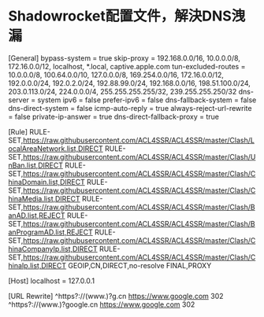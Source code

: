 # Shadowrocket配置文件，解決DNS洩漏
[General]
bypass-system = true
skip-proxy = 192.168.0.0/16, 10.0.0.0/8, 172.16.0.0/12, localhost, *.local, captive.apple.com
tun-excluded-routes = 10.0.0.0/8, 100.64.0.0/10, 127.0.0.0/8, 169.254.0.0/16, 172.16.0.0/12, 192.0.0.0/24, 192.0.2.0/24, 192.88.99.0/24, 192.168.0.0/16, 198.51.100.0/24, 203.0.113.0/24, 224.0.0.0/4, 255.255.255.255/32, 239.255.255.250/32
dns-server = system
ipv6 = false
prefer-ipv6 = false
dns-fallback-system = false
dns-direct-system = false
icmp-auto-reply = true
always-reject-url-rewrite = false
private-ip-answer = true
dns-direct-fallback-proxy = true

[Rule]
RULE-SET,https://raw.githubusercontent.com/ACL4SSR/ACL4SSR/master/Clash/LocalAreaNetwork.list,DIRECT
RULE-SET,https://raw.githubusercontent.com/ACL4SSR/ACL4SSR/master/Clash/UnBan.list,DIRECT
RULE-SET,https://raw.githubusercontent.com/ACL4SSR/ACL4SSR/master/Clash/ChinaDomain.list,DIRECT
RULE-SET,https://raw.githubusercontent.com/ACL4SSR/ACL4SSR/master/Clash/ChinaMedia.list,DIRECT
RULE-SET,https://raw.githubusercontent.com/ACL4SSR/ACL4SSR/master/Clash/BanAD.list,REJECT
RULE-SET,https://raw.githubusercontent.com/ACL4SSR/ACL4SSR/master/Clash/BanProgramAD.list,REJECT
RULE-SET,https://raw.githubusercontent.com/ACL4SSR/ACL4SSR/master/Clash/ChinaCompanyIp.list,DIRECT
RULE-SET,https://raw.githubusercontent.com/ACL4SSR/ACL4SSR/master/Clash/ChinaIp.list,DIRECT
GEOIP,CN,DIRECT,no-resolve
FINAL,PROXY

[Host]
localhost = 127.0.0.1

[URL Rewrite]
^https?://(www.)?g.cn https://www.google.com 302
^https?://(www.)?google.cn https://www.google.com 302
